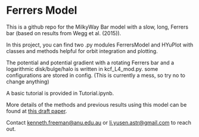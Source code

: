 # Ferrers Model

This is a github repo for the MilkyWay Bar model with a slow, long, Ferrers bar (based on results from Wegg et al. (2015)).

In this project, you can find two .py modules FerrersModel and HYuPlot with classes and methods helpful for orbit integration and plotting.

The potential and potential gradient with a rotating Ferrers bar and a logarithmic disk/bulge/halo is written in kcf_L4_mod.py. some configurations are stored in config. (This is currently a mess, so try no to change anything)

A basic tutorial is provided in Tutorial.ipynb.

More details of the methods and previous results using this model can be found at [this draft paper](https://www.mso.anu.edu.au/~lyusen/hercules_draft.pdf).

Contact kenneth.freeman@anu.edu.au or li.yusen.astr@gmail.com to reach out.

